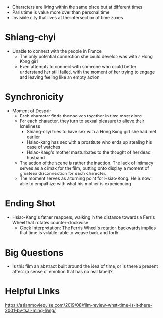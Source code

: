 - Characters are living within the same place but at different times
- Paris time is value more over than personal time
- Invisible city that lives at the intersection of time zones

# Shiang-chyi

- Unable to connect with the people in France
	- The only potential connection she could develop was with a Hong Kong girl
	- Even attempts to connect with someone who could better understand her still failed, with the moment of her trying to engage and leaving feeling like an empty action



# Synchronicity

- Moment of Despair
	- Each character finds themselves together in time most alone
	- For each character, they turn to sexual pleasure to alieve their loneliness
		- Shiang-chyi tries to have sex with a Hong Kong girl she had met earlier
		- Hsiao-kang has sex with a prostitute who ends up stealing his case of watches
		- Hsiao-Kang's mother masturbates to the thought of her dead husband
	- The action of the scene is rather the inaction. The lack of intimacy serves as a climax for the film, putting onto display a moment of greatess disconnection for each character.
	- The moment serves as a turning point for Hsiao-Kong. He is now able to empathize with what his mother is experiencing


# Ending Shot

- Hsiao-Kang's father reappers, walking in the distance towards a Ferris Wheel that rotates counter-clockwise
	- Clock Interpretation: The Ferris Wheel's rotation backwards implies that time is volatile: able to weave back and forth


# Big Questions

- Is this film an abstract built around the idea of time, or is there a present affect (a sense of emotion that has no real label)?


# Helpful Links

https://asianmoviepulse.com/2019/08/film-review-what-time-is-it-there-2001-by-tsai-ming-liang/

